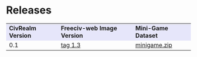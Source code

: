# Releases

<table>
    <tr> 
        <td bgcolor="Lavender"><b>CivRealm Version</b></td>
        <td bgcolor="Lavender"><b>Freeciv-web Image Version</b></td>
        <td bgcolor="Lavender"><b>Mini-Game Dataset</b></td>
    </tr>
    <tr>
        <td>0.1</td>
        <td><a href="https://drive.google.com/file/d/1tf32JpwqGN7AtUPe0Q4fIRkE4icSM-51/view?usp=drive_link">tag 1.3</td>
        <td><a href="https://drive.google.com/file/d/1MB28bFHQPl0-KOGPEIa9d33StrU-S6lp/view">minigame.zip</a></td>
    </tr>
</table>
